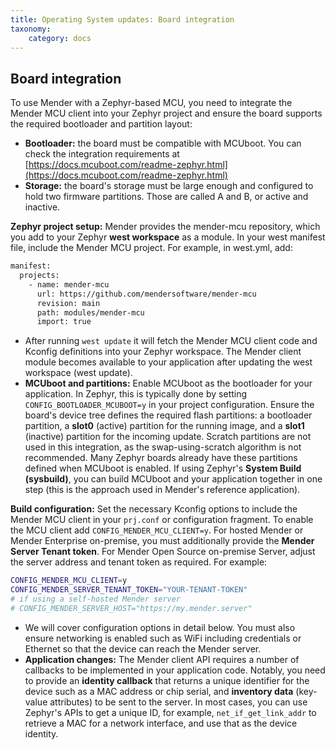 ```yaml
---
title: Operating System updates: Board integration
taxonomy:
    category: docs
---
```


## Board integration

To use Mender with a Zephyr-based MCU, you need to integrate the Mender MCU client into your Zephyr project and ensure the board supports the required bootloader and partition layout:
* **Bootloader:** the board must be compatible with MCUboot. You can check the integration requirements at [https://docs.mcuboot.com/readme-zephyr.html](https://docs.mcuboot.com/readme-zephyr.html)
* **Storage:** the board's storage must be large enough and configured to hold two firmware partitions. Those are called A and B, or active and inactive.

**Zephyr project setup:** Mender provides the mender-mcu repository, which you add to your Zephyr **west workspace** as a module. In your west manifest file, include the Mender MCU project. For example, in west.yml, add:

```bash
manifest:
  projects:
    - name: mender-mcu
      url: https://github.com/mendersoftware/mender-mcu
      revision: main
      path: modules/mender-mcu
      import: true
```

* After running `west update`​ it will fetch the Mender MCU client code and Kconfig definitions into your Zephyr workspace​. The Mender client module becomes available to your application after updating the west workspace (west update).  
* **MCUboot and partitions:** Enable MCUboot as the bootloader for your application. In Zephyr, this is typically done by setting `CONFIG_BOOTLOADER_MCUBOOT=y` in your project configuration. Ensure the board's device tree defines the required flash partitions: a bootloader partition, a **slot0** (active) partition for the running image, and a **slot1** (inactive) partition for the incoming update​. Scratch partitions are not used in this integration, as the swap-using-scratch algorithm is not recommended​. Many Zephyr boards already have these partitions defined when MCUboot is enabled. If using Zephyr's **System Build (sysbuild)**, you can build MCUboot and your application together in one step (this is the approach used in Mender's reference application).

**Build configuration:** Set the necessary Kconfig options to include the Mender MCU client in your `prj.conf` or configuration fragment. To enable the MCU client add `CONFIG_MENDER_MCU_CLIENT=y`. For hosted Mender or Mender Enterprise on-premise, you must additionally provide the **Mender Server Tenant token**. For Mender Open Source on-premise Server, adjust the server address and tenant token as required. For example:

```bash
CONFIG_MENDER_MCU_CLIENT=y  
CONFIG_MENDER_SERVER_TENANT_TOKEN="YOUR-TENANT-TOKEN"  
# if using a self-hosted Mender server  
# CONFIG_MENDER_SERVER_HOST="https://my.mender.server"
```

* We will cover configuration options in detail below. You must also ensure networking is enabled such as WiFi including credentials or Ethernet so that the device can reach the Mender server.
* **Application changes:** The Mender client API requires a number of callbacks to be implemented in your application code. Notably, you need to provide an **identity callback** that returns a unique identifier for the device such as a MAC address or chip serial​, and **inventory data** (key-value attributes) to be sent to the server. In most cases, you can use Zephyr's APIs to get a unique ID, for example, `net_if_get_link_addr` to retrieve a MAC for a network interface, and use that as the device identity.
